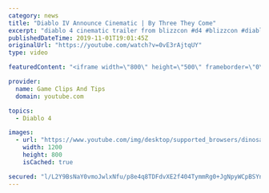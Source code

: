```yaml
---
category: news
title: "Diablo IV Announce Cinematic | By Three They Come"
excerpt: "diablo 4 cinematic trailer from blizzcon #d4 #blizzcon #diablo."
publishedDateTime: 2019-11-01T19:01:45Z
originalUrl: "https://youtube.com/watch?v=0vE3rAjtqUY"
type: video

featuredContent: "<iframe width=\"800\" height=\"500\" frameborder=\"0\" src=\"https://www.youtube.com/embed/0vE3rAjtqUY\" allow=\"accelerometer; autoplay; encrypted-media; gyroscope; picture-in-picture\" allowfullscreen></iframe>"

provider:
  name: Game Clips And Tips
  domain: youtube.com

topics:
  - Diablo 4

images:
  - url: "https://www.youtube.com/img/desktop/supported_browsers/dinosaur.png"
    width: 1200
    height: 800
    isCached: true

secured: "l/L2Y9BsNaY0vmoJwlxNfu/p8e4q8TDFdvXE2f404TymmRg0+JgNpyWCpBSYnXhM3/evye7O8k68A1b7X8QZUd/lUoMYinOvwJSnBVdqVpXvfEEh0NxEKU1cE/iu8glzWl+dZ3yzMHkW7Sc77n7ORdzDgrWTXN4TKszyr2xDtBp558XqIp21j7p1Ac9n1km+u774a3mGlXeqYgYAeUutsPVUHOK6jyOsafthkAh7MzfMsIjmnJ8FZbngTQnvlYn6Lir3yCT9oQTIuVsl8kIPGEqnqcp/YKmRkPSCxyI5OwYkMfzdU7OKICTKL4vGxPyo3cpqVRyxQXqlPY3jHzItOgSUr57pBSr7OOpZj7nkkH5yxAy8EkNBXPtv+OjfVtFo9wbxE4nGGmURIdRROSf62g==;hWPFODgvF7acopenI3P8Nw=="
---
```


